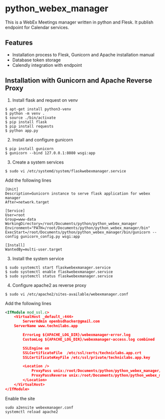 # python_webex_manager

This is a WebEx Meetings manager written in python and Flesk. It publish endpoint for Calendar services.

## Features
- Installation process to Flesk, Gunicorn and Apache installation manual
- Database token storage
- Calendly integration with endpoint

## Installation with Gunicorn and Apache Reverse Proxy

1. Install flask and request on venv
```Shell
$ apt-get install python3-venv
$ python -m venv .
$ source ./bin/activate
$ pip install flask
$ pip install requests
$ python app.py
```

2. Install and configure gunicorn
```Shell
$ pip install gunicorn
$ gunicorn --bind 127.0.0.1:8080 wsgi:app
```

3. Create a system services
```Shell
$ sudo vi /etc/systemd/system/flaskwebexmanager.service
```

Add the following lines
```
[Unit]
Description=Gunicorn instance to serve flask application for webex manager
After=network.target

[Service]
User=root
Group=www-data
WorkingDirectory=/root/Documents/python/python_webex_manager
Environment="PATH=/root/Documents/python/python_webex_manager/bin"
ExecStart=/root/Documents/python/python_webex_manager/bin/gunicorn --config gunicorn_config.py wsgi:app

[Install]
WantedBy=multi-user.target
```

3. Install the system service
```Shell
$ sudo systemctl start flaskwebexmanager.service
$ sudo systemctl enable flaskwebexmanager.service
$ sudo systemctl status flaskwebexmanager.service
```

4. Configure apache2 as reverse proxy
```Shell
$ sudo vi /etc/apache2/sites-available/webexmanager.conf
```

Add the following lines
```xml
<IfModule mod_ssl.c>
    <VirtualHost _default_:444>
        ServerAdmin openbsdhacker@gmail.com
	ServerName www.technilabs.app

        ErrorLog ${APACHE_LOG_DIR}/webexmanager-error.log
        CustomLog ${APACHE_LOG_DIR}/webexmanager-access.log combined

        SSLEngine on
        SSLCertificateFile	/etc/ssl/certs/techniclabs.app.crt
        SSLCertificateKeyFile /etc/ssl/private/techniclabs.app.key

        <Location />
            ProxyPass unix:/root/Documents/python/python_webex_manager/flask_webex_manager.sock|http://127.0.0.1/
            ProxyPassReverse unix:/root/Documents/python/python_webex_manager/flask_webex_manager.sock|http://127.0.0.1/
        </Location>
    </VirtualHost>
</IfModule>
```

Enable the site
```Shell
sudo a2ensite webexmanager.conf
systemctl reload apache2
```
